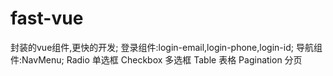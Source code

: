 # fast-vue
封装的vue组件,更快的开发;
登录组件:login-email,login-phone,login-id;
导航组件:NavMenu;
Radio 单选框
Checkbox 多选框
Table 表格
Pagination 分页

